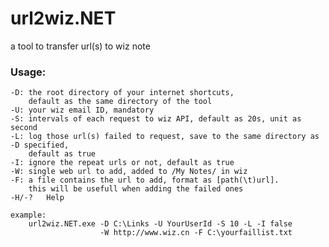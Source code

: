 # url2wiz.NET
a tool to transfer url(s) to wiz note

### Usage:
	-D: the root directory of your internet shortcuts,
		default as the same directory of the tool
	-U:	your wiz email ID, mandatory
	-S:	intervals of each request to wiz API, default as 20s, unit as second
	-L:	log those url(s) failed to request, save to the same directory as -D specified,
		default as true
	-I:	ignore the repeat urls or not, default as true
	-W:	single web url to add, added to /My Notes/ in wiz
	-F:	a file contains the url to add, format as [path(\t)url].
		this will be usefull when adding the failed ones
	-H/-?	Help

	example:
		url2wiz.NET.exe -D C:\Links -U YourUserId -S 10 -L -I false
						-W http://www.wiz.cn -F C:\yourfaillist.txt